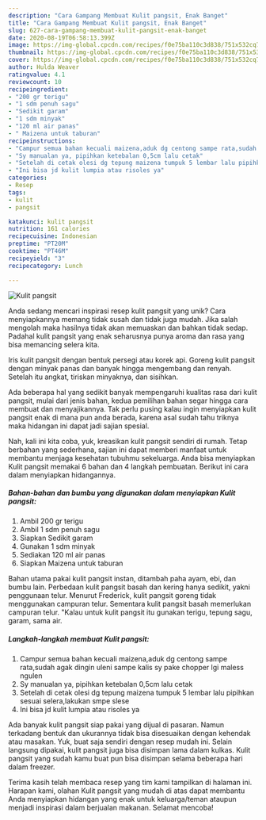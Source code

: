 ```yaml
---
description: "Cara Gampang Membuat Kulit pangsit, Enak Banget"
title: "Cara Gampang Membuat Kulit pangsit, Enak Banget"
slug: 627-cara-gampang-membuat-kulit-pangsit-enak-banget
date: 2020-08-19T06:58:13.399Z
image: https://img-global.cpcdn.com/recipes/f0e75ba110c3d838/751x532cq70/kulit-pangsit-foto-resep-utama.jpg
thumbnail: https://img-global.cpcdn.com/recipes/f0e75ba110c3d838/751x532cq70/kulit-pangsit-foto-resep-utama.jpg
cover: https://img-global.cpcdn.com/recipes/f0e75ba110c3d838/751x532cq70/kulit-pangsit-foto-resep-utama.jpg
author: Hulda Weaver
ratingvalue: 4.1
reviewcount: 10
recipeingredient:
- "200 gr terigu"
- "1 sdm penuh sagu"
- "Sedikit garam"
- "1 sdm minyak"
- "120 ml air panas"
- " Maizena untuk taburan"
recipeinstructions:
- "Campur semua bahan kecuali maizena,aduk dg centong sampe rata,sudah agak dingin uleni sampe kalis sy pake chopper lgi maless ngulen"
- "Sy manualan ya, pipihkan ketebalan 0,5cm lalu cetak"
- "Setelah di cetak olesi dg tepung maizena tumpuk 5 lembar lalu pipihkan sesuai selera,lakukan smpe slese"
- "Ini bisa jd kulit lumpia atau risoles ya"
categories:
- Resep
tags:
- kulit
- pangsit

katakunci: kulit pangsit 
nutrition: 161 calories
recipecuisine: Indonesian
preptime: "PT20M"
cooktime: "PT46M"
recipeyield: "3"
recipecategory: Lunch

---
```



![Kulit pangsit](https://img-global.cpcdn.com/recipes/f0e75ba110c3d838/751x532cq70/kulit-pangsit-foto-resep-utama.jpg)

Anda sedang mencari inspirasi resep kulit pangsit yang unik? Cara menyiapkannya memang tidak susah dan tidak juga mudah. Jika salah mengolah maka hasilnya tidak akan memuaskan dan bahkan tidak sedap. Padahal kulit pangsit yang enak seharusnya punya aroma dan rasa yang bisa memancing selera kita.

Iris kulit pangsit dengan bentuk persegi atau korek api. Goreng kulit pangsit dengan minyak panas dan banyak hingga mengembang dan renyah. Setelah itu angkat, tiriskan minyaknya, dan sisihkan.

Ada beberapa hal yang sedikit banyak mempengaruhi kualitas rasa dari kulit pangsit, mulai dari jenis bahan, kedua pemilihan bahan segar hingga cara membuat dan menyajikannya. Tak perlu pusing kalau ingin menyiapkan kulit pangsit enak di mana pun anda berada, karena asal sudah tahu triknya maka hidangan ini dapat jadi sajian spesial.


Nah, kali ini kita coba, yuk, kreasikan kulit pangsit sendiri di rumah. Tetap berbahan yang sederhana, sajian ini dapat memberi manfaat untuk membantu menjaga kesehatan tubuhmu sekeluarga. Anda bisa menyiapkan Kulit pangsit memakai 6 bahan dan 4 langkah pembuatan. Berikut ini cara dalam menyiapkan hidangannya.

<!--inarticleads1-->

##### Bahan-bahan dan bumbu yang digunakan dalam menyiapkan Kulit pangsit:

1. Ambil 200 gr terigu
1. Ambil 1 sdm penuh sagu
1. Siapkan Sedikit garam
1. Gunakan 1 sdm minyak
1. Sediakan 120 ml air panas
1. Siapkan  Maizena untuk taburan


Bahan utama pakai kulit pangsit instan, ditambah paha ayam, ebi, dan bumbu lain. Perbedaan kulit pangsit basah dan kering hanya sedikit, yakni penggunaan telur. Menurut Frederick, kulit pangsit goreng tidak menggunakan campuran telur. Sementara kulit pangsit basah memerlukan campuran telur. &#34;Kalau untuk kulit pangsit itu gunakan terigu, tepung sagu, garam, sama air. 

<!--inarticleads2-->

##### Langkah-langkah membuat Kulit pangsit:

1. Campur semua bahan kecuali maizena,aduk dg centong sampe rata,sudah agak dingin uleni sampe kalis sy pake chopper lgi maless ngulen
1. Sy manualan ya, pipihkan ketebalan 0,5cm lalu cetak
1. Setelah di cetak olesi dg tepung maizena tumpuk 5 lembar lalu pipihkan sesuai selera,lakukan smpe slese
1. Ini bisa jd kulit lumpia atau risoles ya


Ada banyak kulit pangsit siap pakai yang dijual di pasaran. Namun terkadang bentuk dan ukurannya tidak bisa disesuaikan dengan kehendak atau masakan. Yuk, buat saja sendiri dengan resep mudah ini. Selain langsung dipakai, kulit pangsit juga bisa disimpan lama dalam kulkas. Kulit pangsit yang sudah kamu buat pun bisa disimpan selama beberapa hari dalam freezer. 

Terima kasih telah membaca resep yang tim kami tampilkan di halaman ini. Harapan kami, olahan Kulit pangsit yang mudah di atas dapat membantu Anda menyiapkan hidangan yang enak untuk keluarga/teman ataupun menjadi inspirasi dalam berjualan makanan. Selamat mencoba!
